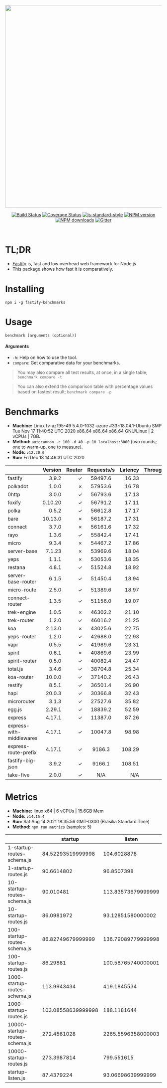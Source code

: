 <div align="center">
<img src="https://github.com/fastify/graphics/raw/master/full-logo.png" width="650" height="auto"/>
</div>

<div align="center">

[![Build Status](https://travis-ci.org/fastify/fastify.svg?branch=master)](https://travis-ci.org/fastify/fastify)
[![Coverage Status](https://coveralls.io/repos/github/fastify/fastify/badge.svg?branch=master)](https://coveralls.io/github/fastify/fastify?branch=master)
[![js-standard-style](https://img.shields.io/badge/code%20style-standard-brightgreen.svg?style=flat)](http://standardjs.com/)
[![NPM version](https://img.shields.io/npm/v/fastify.svg?style=flat)](https://www.npmjs.com/package/fastify)
[![NPM downloads](https://img.shields.io/npm/dm/fastify.svg?style=flat)](https://www.npmjs.com/package/fastify) [![Gitter](https://badges.gitter.im/gitterHQ/gitter.svg)](https://gitter.im/fastify)
</div>
<br />

# TL;DR

* [Fastify](https://github.com/fastify/fastify) is, fast and low overhead web framework for Node.js
* This package shows how fast it is comparatively.

# Installing

```
npm i -g fastify-benchmarks
```

# Usage

```
benchmark [arguments (optional)]
```

#### Arguments

* `-h`: Help on how to use the tool.
* `compare`: Get comparative data for your benchmarks.

> You may also compare all test results, at once, in a single table; `benchmark compare -t`

> You can also extend the comparison table with percentage values based on fastest result; `benchmark compare -p`
# Benchmarks
* __Machine:__ Linux fv-az195-49 5.4.0-1032-azure #33~18.04.1-Ubuntu SMP Tue Nov 17 11:40:52 UTC 2020 x86_64 x86_64 x86_64 GNU/Linux | 2 vCPUs | 7GB.
* __Method:__ `autocannon -c 100 -d 40 -p 10 localhost:3000` (two rounds; one to warm-up, one to measure).
* __Node:__ `v12.20.0`
* __Run:__ Fri Dec 18 14:46:31 UTC 2020

|                          | Version | Router | Requests/s | Latency | Throughput/Mb |
| :--                      | --:     | --:    | :-:        | --:     | --:           |
| fastify                  | 3.9.2   | ✓      | 59497.6    | 16.33   | 10.61         |
| polkadot                 | 1.0.0   | ✗      | 57953.6    | 16.78   | 10.34         |
| 0http                    | 3.0.0   | ✓      | 56793.6    | 17.13   | 10.13         |
| foxify                   | 0.10.20 | ✓      | 56791.2    | 17.11   | 9.32          |
| polka                    | 0.5.2   | ✓      | 56612.8    | 17.17   | 10.10         |
| bare                     | 10.13.0 | ✗      | 56187.2    | 17.31   | 10.02         |
| connect                  | 3.7.0   | ✗      | 56161.6    | 17.32   | 10.02         |
| rayo                     | 1.3.6   | ✓      | 55842.4    | 17.41   | 9.96          |
| micro                    | 9.3.4   | ✗      | 54467.2    | 17.86   | 9.71          |
| server-base              | 7.1.23  | ✗      | 53969.6    | 18.04   | 9.63          |
| yeps                     | 1.1.1   | ✗      | 53053.6    | 18.35   | 9.46          |
| restana                  | 4.8.1   | ✓      | 51524.8    | 18.92   | 9.19          |
| server-base-router       | 6.1.5   | ✓      | 51450.4    | 18.94   | 9.18          |
| micro-route              | 2.5.0   | ✓      | 51389.6    | 18.97   | 9.17          |
| connect-router           | 1.3.5   | ✓      | 51156.0    | 19.07   | 9.12          |
| trek-engine              | 1.0.5   | ✗      | 46302.2    | 21.10   | 7.59          |
| trek-router              | 1.2.0   | ✓      | 46016.2    | 21.25   | 7.55          |
| koa                      | 2.13.0  | ✗      | 43025.6    | 22.75   | 7.67          |
| yeps-router              | 1.2.0   | ✓      | 42688.0    | 22.93   | 7.61          |
| vapr                     | 0.5.5   | ✓      | 41989.6    | 23.31   | 6.89          |
| spirit                   | 0.6.1   | ✗      | 40869.6    | 23.99   | 7.29          |
| spirit-router            | 0.5.0   | ✓      | 40082.4    | 24.47   | 7.15          |
| total.js                 | 3.4.6   | ✓      | 38704.8    | 25.34   | 11.85         |
| koa-router               | 10.0.0  | ✓      | 37140.2    | 26.43   | 6.62          |
| restify                  | 8.5.1   | ✓      | 36501.4    | 26.90   | 6.58          |
| hapi                     | 20.0.3  | ✓      | 30366.8    | 32.43   | 5.42          |
| microrouter              | 3.1.3   | ✓      | 27527.6    | 35.82   | 4.91          |
| egg.js                   | 2.29.1  | ✓      | 18839.2    | 52.59   | 6.63          |
| express                  | 4.17.1  | ✓      | 11387.0    | 87.26   | 2.03          |
| express-with-middlewares | 4.17.1  | ✓      | 10047.8    | 98.98   | 3.85          |
| express-route-prefix     | 4.17.1  | ✓      | 9186.3     | 108.29  | 3.40          |
| fastify-big-json         | 3.9.2   | ✓      | 9166.1     | 108.51  | 105.45        |
| take-five                | 2.0.0   | ✓      | N/A        | N/A     | N/A           |

# Metrics
* __Machine:__ linux x64 | 6 vCPUs | 15.6GB Mem
* __Node:__ `v14.15.4`
* __Run:__ Sat Aug 14 2021 18:35:56 GMT-0300 (Brasilia Standard Time)
* __Method:__ `npm run metrics` (samples: 5)

| | startup | listen |
|-| -       | -      |
| 1-startup-routes-schema.js | 84.52293519999998 | 104.6028878 |
| 1-startup-routes.js | 90.6614802 | 96.8507398 |
| 10-startup-routes-schema.js | 90.010481 | 113.83573679999999 |
| 10-startup-routes.js | 86.0981972 | 93.12851580000002 |
| 100-startup-routes-schema.js | 86.82749679999999 | 136.79089779999998 |
| 100-startup-routes.js | 86.29881 | 100.58765740000001 |
| 1000-startup-routes-schema.js | 113.9943434 | 419.1845534 |
| 1000-startup-routes.js | 103.08558639999998 | 188.1181644 |
| 10000-startup-routes-schema.js | 272.4561028 | 2265.5596358000003 |
| 10000-startup-routes.js | 273.3987814 | 799.551615 |
| startup-listen.js | 87.4379224 | 93.06698639999999 |
